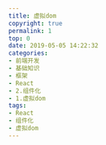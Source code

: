 ```yaml
---
title: 虚拟dom
copyright: true
permalink: 1
top: 0
date: 2019-05-05 14:22:32
categories:
- 前端开发
- 基础知识
- 框架
- React
- 2.组件化
- 1.虚拟dom
tags:
- React
- 组件化
- 虚拟dom
---
```


